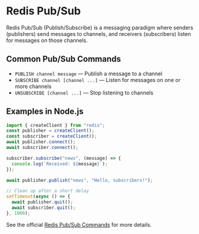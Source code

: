 # Redis Pub/Sub

Redis Pub/Sub (Publish/Subscribe) is a messaging paradigm where senders (publishers) send messages to channels, and receivers (subscribers) listen for messages on those channels.

## Common Pub/Sub Commands

- `PUBLISH channel message` — Publish a message to a channel
- `SUBSCRIBE channel [channel ...]` — Listen for messages on one or more channels
- `UNSUBSCRIBE [channel ...]` — Stop listening to channels

## Examples in Node.js

```js
import { createClient } from "redis";
const publisher = createClient();
const subscriber = createClient();
await publisher.connect();
await subscriber.connect();

subscriber.subscribe("news", (message) => {
  console.log(`Received: ${message}`);
});

await publisher.publish("news", "Hello, subscribers!");

// Clean up after a short delay
setTimeout(async () => {
  await publisher.quit();
  await subscriber.quit();
}, 1000);
```

See the official [Redis Pub/Sub Commands](https://redis.io/commands/?group=pubsub) for more details.
